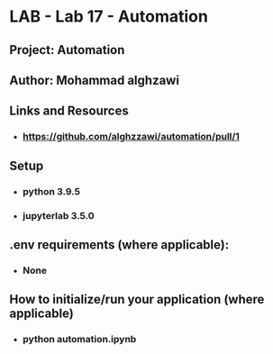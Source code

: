 # LAB - Lab 17 - Automation


## Project: Automation

## Author: Mohammad alghzawi

## Links and Resources
* ### https://github.com/alghzzawi/automation/pull/1

## Setup
* ### python 3.9.5
* ### jupyterlab 3.5.0

## __.env__ requirements (where applicable):
* ### None

## How to initialize/run your application (where applicable)

* ### python automation.ipynb
